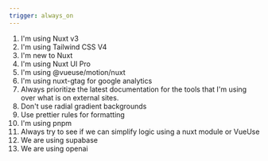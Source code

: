 ```yaml
---
trigger: always_on
---
```


1. I'm using Nuxt v3
2. I'm using Tailwind CSS V4
3. I'm new to Nuxt
4. I'm using Nuxt UI Pro
5. I'm using @vueuse/motion/nuxt
8. I'm using nuxt-gtag for google analytics
9. Always prioritize the latest documentation for the tools that I'm using over what is on external sites.
10. Don't use radial gradient backgrounds
11. Use prettier rules for formatting
12. I'm using pnpm
13. Always try to see if we can simplify logic using a nuxt module or VueUse
14. We are using supabase
15. We are using openai
